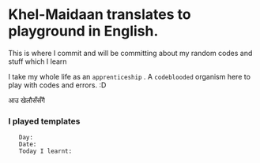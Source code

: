 # Khel-Maidaan translates to playground in English.

 
 This is where I commit and will be committing about my random codes and stuff which I learn

I take my whole life as an `apprenticeship` . A `codeblooded` organism here to play with codes and errors. :D 

आउ खेलौसँसँगै

### I played templates
 
``` 
   Day: 
   Date: 
   Today I learnt: 
```
